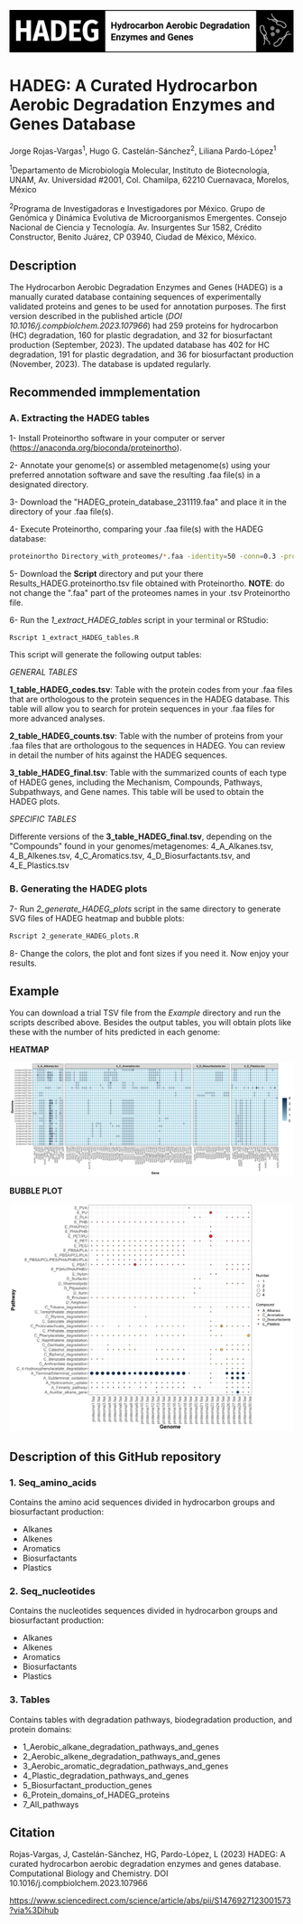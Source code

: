 ![HADEG](./logo_HADEG.png) 

# HADEG: A Curated Hydrocarbon Aerobic Degradation Enzymes and Genes Database

Jorge Rojas-Vargas<sup>1</sup>, Hugo G. Castelán-Sánchez<sup>2</sup>, Liliana Pardo-López<sup>1</sup>

<sup>1</sup>Departamento de Microbiología Molecular, Instituto de Biotecnología, UNAM, Av. Universidad #2001, Col. Chamilpa, 62210 Cuernavaca, Morelos, México

<sup>2</sup>Programa de Investigadoras e Investigadores por México. Grupo de Genómica y Dinámica Evolutiva de Microorganismos Emergentes. Consejo Nacional de Ciencia y Tecnología. Av. Insurgentes Sur 1582, Crédito Constructor, Benito Juárez, CP 03940, Ciudad de México, México.

## Description

The Hydrocarbon Aerobic Degradation Enzymes and Genes (HADEG) is a manually curated database containing sequences of experimentally validated proteins and genes to be used for annotation purposes. The first version described in the published article (*DOI 10.1016/j.compbiolchem.2023.107966*) had 259 proteins for hydrocarbon (HC) degradation, 160 for plastic degradation, and 32 for biosurfactant production (September, 2023). The updated database has 402 for HC degradation, 191 for plastic degradation, and 36 for biosurfactant production (November, 2023). The database is updated regularly.

## Recommended immplementation


### A. Extracting the HADEG tables

1- Install Proteinortho software in your computer or server (https://anaconda.org/bioconda/proteinortho).

2- Annotate your genome(s) or assembled metagenome(s) using your preferred annotation software and save the resulting .faa file(s) in a designated directory.

3- Download the "HADEG_protein_database_231119.faa" and place it in the directory of your .faa file(s).

4- Execute Proteinortho, comparing your .faa file(s) with the HADEG database: 
```sh
proteinortho Directory_with_proteomes/*.faa -identity=50 -conn=0.3 -project=Results_HADEG
```
5- Download the **Script** directory and put your there Results_HADEG.proteinortho.tsv file obtained with Proteinortho. **NOTE**: do not change the ".faa" part of the proteomes names in your .tsv Proteinortho file.

6- Run the *1_extract_HADEG_tables* script in your terminal or RStudio:
```sh
Rscript 1_extract_HADEG_tables.R
```
This script will generate the following output tables:

*GENERAL TABLES*

**1_table_HADEG_codes.tsv**: Table with the protein codes from your .faa files that are orthologous to the protein sequences in the HADEG database. This table will allow you to search for protein sequences in your .faa files for more advanced analyses.

**2_table_HADEG_counts.tsv**: Table with the number of proteins from your .faa files that are orthologous to the sequences in HADEG. You can review in detail the number of hits against the HADEG sequences.

**3_table_HADEG_final.tsv**: Table with the summarized counts of each type of HADEG genes, including the Mechanism, Compounds, Pathways, Subpathways, and Gene names. This table will be used to obtain the HADEG plots.


*SPECIFIC TABLES*

Differente versions of the **3_table_HADEG_final.tsv**, depending on the "Compounds" found in your genomes/metagenomes: 4_A_Alkanes.tsv, 4_B_Alkenes.tsv, 4_C_Aromatics.tsv, 4_D_Biosurfactants.tsv, and 4_E_Plastics.tsv


### B. Generating the HADEG plots

7- Run *2_generate_HADEG_plots* script in the same directory to generate SVG files of HADEG heatmap and bubble plots:
```sh
Rscript 2_generate_HADEG_plots.R
```
8- Change the colors, the plot and font sizes if you need it. Now enjoy your results.

## Example

You can download a trial TSV file from the *Example* directory and run the scripts described above. Besides the output tables, you will obtain plots like these with the number of hits predicted in each genome:

**HEATMAP**

![HADEG](./Heatmap_Genes_HADEG.png) 

**BUBBLE PLOT**

![HADEG](./Bubbles_Genes_HADEG.png) 

## Description of this GitHub repository

### 1. Seq_amino_acids

Contains the amino acid sequences divided in hydrocarbon groups and biosurfactant production:

- Alkanes
- Alkenes
- Aromatics
- Biosurfactants
- Plastics

### 2. Seq_nucleotides

Contains the nucleotides sequences divided in hydrocarbon groups and biosurfactant production:

- Alkanes
- Alkenes
- Aromatics
- Biosurfactants
- Plastics

### 3. Tables

Contains tables with degradation pathways, biodegradation production, and protein domains:

- 1_Aerobic_alkane_degradation_pathways_and_genes
- 2_Aerobic_alkene_degradation_pathways_and_genes
- 3_Aerobic_aromatic_degradation_pathways_and_genes
- 4_Plastic_degradation_pathways_and_genes
- 5_Biosurfactant_production_genes
- 6_Protein_domains_of_HADEG_proteins
- 7_All_pathways


## Citation

Rojas-Vargas, J, Castelán-Sánchez, HG, Pardo-López, L (2023) HADEG: A curated hydrocarbon aerobic degradation enzymes and genes database. Computational Biology and Chemistry. DOI 10.1016/j.compbiolchem.2023.107966

https://www.sciencedirect.com/science/article/abs/pii/S1476927123001573?via%3Dihub
